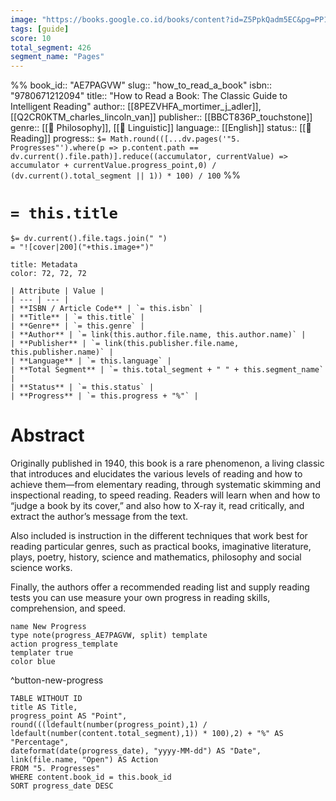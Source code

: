 ```yaml
---
image: "https://books.google.co.id/books/content?id=Z5PpkQadm5EC&pg=PP1&img=1&zoom=3&hl=en&bul=1&sig=ACfU3U1gi4VysEn_51KpgSV4-1bW1DSofQ&w=1280" 
tags: [guide]
score: 10
total_segment: 426
segment_name: "Pages"
---
```

%% 
book_id:: "AE7PAGVW"
slug:: "how_to_read_a_book"
isbn:: "9780671212094"
title:: "How to Read a Book: The Classic Guide to Intelligent Reading"
author:: [[8PEZVHFA_mortimer_j_adler]], [[Q2CR0KTM_charles_lincoln_van]]
publisher:: [[BBCT836P_touchstone]]
genre::  [[🎲 Philosophy]], [[💠 Linguistic]]
language::  [[English]]
status:: [[👀 Reading]]
progress:: `$= Math.round(([...dv.pages('"5. Progresses"').where(p => p.content.path == dv.current().file.path)].reduce((accumulator, currentValue) => accumulator + currentValue.progress_point,0) / (dv.current().total_segment || 1)) * 100) / 100`
%%
# `= this.title`
`$= dv.current().file.tags.join(" ")`
<br/>
`= "![cover|200]("+this.image+")"`

```ad-note
title: Metadata
color: 72, 72, 72

| Attribute | Value |
| --- | --- |
| **ISBN / Article Code** | `= this.isbn` |
| **Title** | `= this.title` |
| **Genre** | `= this.genre` |
| **Author** | `= link(this.author.file.name, this.author.name)` |
| **Publisher** | `= link(this.publisher.file.name, this.publisher.name)` |
| **Language** | `= this.language` |
| **Total Segment** | `= this.total_segment + " " + this.segment_name` |
| **Status** | `= this.status` |
| **Progress** | `= this.progress + "%"` |
```

# Abstract

Originally published in 1940, this book is a rare phenomenon, a living classic that introduces and elucidates the various levels of reading and how to achieve them—from elementary reading, through systematic skimming and inspectional reading, to speed reading. Readers will learn when and how to “judge a book by its cover,” and also how to X-ray it, read critically, and extract the author’s message from the text.

Also included is instruction in the different techniques that work best for reading particular genres, such as practical books, imaginative literature, plays, poetry, history, science and mathematics, philosophy and social science works.

Finally, the authors offer a recommended reading list and supply reading tests you can use measure your own progress in reading skills, comprehension, and speed.

```button
name New Progress
type note(progress_AE7PAGVW, split) template
action progress_template
templater true
color blue
```
^button-new-progress

```dataview
TABLE WITHOUT ID 
title AS Title,
progress_point AS "Point",
round(((ldefault(number(progress_point),1) / ldefault(number(content.total_segment),1)) * 100),2) + "%" AS "Percentage",
dateformat(date(progress_date), "yyyy-MM-dd") AS "Date",
link(file.name, "Open") AS Action
FROM "5. Progresses"
WHERE content.book_id = this.book_id
SORT progress_date DESC
```

